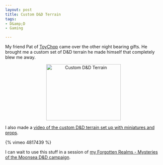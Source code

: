 ```yaml
--- 
layout: post
title: Custom D&D Terrain
tags: 
- D&amp;D
- Gaming

---
```

My friend Pat of <a href="http://toychop.wordpress.com/">ToyChop</a> came over the other night bearing gifts. He brought me a custom set of D&amp;D terrain he made himself that completely blew me away.
<p style="text-align:center;"><a title="Custom D&amp;D Terrain by spilth, on Flickr" href="http://www.flickr.com/photos/spilth/3560163215/"><img class="aligncenter" src="http://farm4.static.flickr.com/3660/3560163215_941016b3cf_m.jpg" alt="Custom D&amp;D Terrain" width="240" height="181" /></a></p>

I also made a <a href="http://vimeo.com/4817439">video of the custom D&amp;D terrain set up with miniatures and props</a>.

{% vimeo 4817439 %}

I can wait to use this stuff in a session of <a href="http://www.obsidianportal.com/campaign/moonsea-campaign">my Forgotten Realms - Mysteries of the Moonsea D&amp;D campaign</a>.
